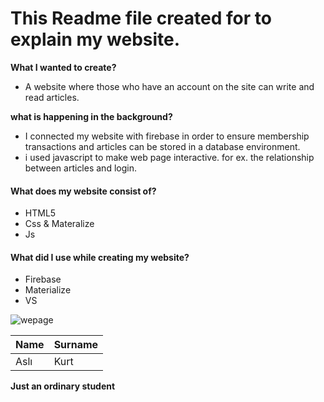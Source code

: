 # This Readme file created for to explain my website.

**What I wanted to create?**
- A website where those who have an account on the site can write and read articles.

**what is happening in the background?**
- I connected my website with firebase in order to ensure membership transactions and articles can be stored in a database environment.
- i used javascript to make web page interactive. for ex. the relationship between articles and login.

#### What does my website consist of?
- HTML5
- Css & Materalize
- Js

#### What did I use while creating my website?
- Firebase
- Materialize 
- VS



![wepage](https://media.giphy.com/media/PdeK2g4mdivMT1F8S8/giphy.gif) 



| Name | Surname |
|--|--|
| Aslı | Kurt |





**Just an ordinary student**


